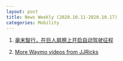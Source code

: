 ```yaml
---
layout: post
title: News Weekly (2020.10.11-2020.10.17) 
categories: Mobility
---
```


1. [毫末智行，在巨人肩膀上开启自动驾驶征程](https://36kr.com/p/918028273300224)

2. [More Waymo videos from JJRicks](https://photos.google.com/share/AF1QipOsFwmwG8T0GELjjohLMhN7jGK07m5QwQ34W9PhrtJbWASceF2iWe9qA6zGnZ11JQ?key=WE1wU01iZTdpeHVVbjA0eEVONmVjYktNeVRUSGVn)
